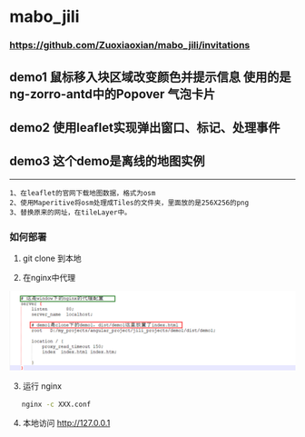  # mabo_jili

 ### https://github.com/Zuoxiaoxian/mabo_jili/invitations
 
 
 ## demo1 鼠标移入块区域改变颜色并提示信息 使用的是ng-zorro-antd中的Popover 气泡卡片
 
 ## demo2 使用leaflet实现弹出窗口、标记、处理事件
 
 ## demo3 这个demo是离线的地图实例
 
 ---
 
	1、在leaflet的官网下载地图数据，格式为osm
	2、使用Maperitive将osm处理成Tiles的文件夹，里面放的是256X256的png
	3、替换原来的网址，在tileLayer中。
 
 
 [参考]:https://ng.ant.design/version/1.8.x/components/popover/zh
 
 ### 如何部署
 
 1. git clone 到本地
 
 2. 在nginx中代理
 
 ![详细配置](https://github.com/Zuoxiaoxian/mabo_jili/blob/master/conf_imgs/demo1_config.png)
 
 3. 运行 nginx
 ```bash
	nginx -c XXX.conf
 ```
 
 4. 本地访问 http://127.0.0.1